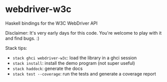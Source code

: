 # webdriver-w3c
Haskell bindings for the W3C WebDriver API

Disclaimer: It's very early days for this code. You're welcome to play with it and find bugs. :)

Stack tips:

* `stack ghci webdriver-w3c`: load the library in a ghci session
* `stack install`: install the demo program (not super useful)
* `stack haddock`: generate the docs
* `stack test --coverage`: run the tests and generate a coverage report
